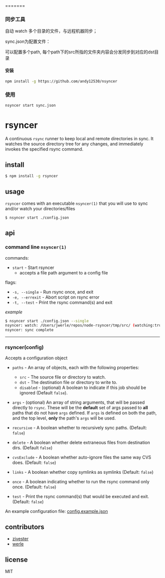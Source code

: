 =======
### 同步工具

自动 watch 多个目录的文件，与远程机器同步；

sync.json为配置文件：

可以配置多个path, 每个path下的src所指的文件夹内容会分发同步到对应的dst目录


#### 安装

```sh
npm install -g https://github.com/andy12530/nsyncer
```

### 使用

```sh
nsyncer start sync.json
```


# rsyncer

A continuous `rsync` runner to keep local and remote directories in sync.  It watches the source directory tree for any changes, and immediately invokes the specified rsync command.

## install

```sh
$ npm install -g rsyncer
```

## usage

`rsyncer` comes with an executable `nsyncer(1)` that you will use to sync and/or watch your directories/files

```sh
$ nsyncer start ./config.json
```

## api

### command line `nsyncer(1)`

commands:

* `start` - Start rsyncer
  * accepts a file path argument to a config file

flags:

* `-s, --single` - Run rsync once, and exit
* `-e, --errexit` - Abort script on rsync error
* `-t, --test` - Print the rsync command(s) and exit

*example*

```sh
$ nsyncer start ./config.json --single
nsyncer: watch: /Users/jwerle/repos/node-rsyncer/tmp/src/ (watching:true)
nsyncer: sync complete
```

---

### rsyncer(config)

Accepts a configuration object

* `paths` - An array of objects, each with the following properties:
  * `src` - The source file or directory to watch.
  * `dst` - The destination file or directory to write to.
  * `disabled` - (optional) A boolean to indicate if this job should be ignored (Default `false`).
* `args` - (optional) An array of string arguments, that will be passed directly to `rsync`.  These will be the **default** set of args passed to **all** paths that do not have `args` defined.  If `args` is defined on both the path, and the top level, **only** the path's `args` will be used.

* `recursive` - A boolean whether to recursively sync paths. (Default: `false`)
* `delete` - A boolean whether delete extraneous files from destination dirs. (Default `false`)
* `cvsExclude` - A boolean whether auto-ignore files the same way CVS does. (Default: `false`)
* `links` - A boolean whether copy symlinks as symlinks (Default: `false`)

* `once` - A boolean indicating whether to run the rsync command only once. (Default: `false`)
* `test` - Print the rsync command(s) that would be executed and exit. (Default: `false`)

An example configuration file: [config.example.json](https://github.com/zivester/node-rsyncer/blob/master/config.example.json)


## contributors

* [zivester](https://github.com/zivester)
* [werle](https://github.com/jwerle)


## license

MIT
